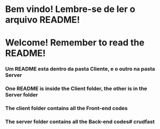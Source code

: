 # Bem vindo! Lembre-se de ler o arquivo README!
# Welcome! Remember to read the README!

### Um README esta dentro da pasta Cliente, e o outro na pasta Server
### One README is inside the Client folder, the other is in the Server folder

### The client folder contains all the Front-end codes
### The server folder contains all the Back-end codes# crudfast
 

